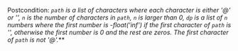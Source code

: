 Postcondition: ***`path` is a list of characters where each character is either '@' or '*', `n` is the number of characters in `path`, `n` is larger than 0, `dp` is a list of `n` numbers where the first number is -float('inf') if the first character of `path` is '*', otherwise the first number is 0 and the rest are zeros. The first character of `path` is not '@'.***